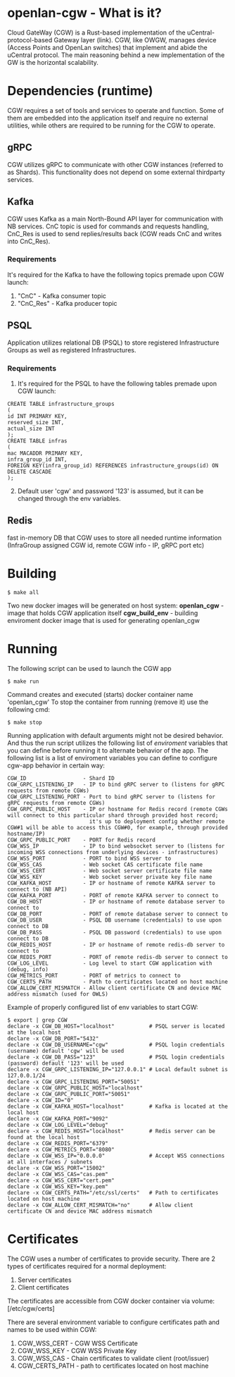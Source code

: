 # openlan-cgw - What is it?
Cloud GateWay (CGW) is a Rust-based implementation of the uCentral-protocol-based Gateway layer (link).
CGW, like OWGW, manages device (Access Points and OpenLan switches) that implement and abide the uCentral protocol.
The main reasoning behind a new implementation of the GW is the horizontal scalability.
# Dependencies (runtime)
CGW requires a set of tools and services to operate and function. Some of them are embedded into the application itself and require no external utilities,
while others are required to be running for the CGW to operate.
## gRPC
CGW utilizes gRPC to communicate with other CGW instances (referred to as Shards). This functionality does not depend on some external thirdparty services.
## Kafka
CGW uses Kafka as a main North-Bound API layer for communication with NB services. CnC topic is used for commands and requests handling, CnC_Res is used to send replies/results back (CGW reads CnC and writes into CnC_Res).
### Requirements
It's required for the Kafka to have the following topics premade upon CGW launch:
1. "CnC"     - Kafka consumer topic
2. "CnC_Res" - Kafka producer topic
## PSQL
Application utilizes relational DB (PSQL) to store registered Infrastructure Groups as well as registered Infrastructures.
### Requirements
1. It's required for the PSQL to have the following tables premade upon CGW launch:
```
CREATE TABLE infrastructure_groups
(
id INT PRIMARY KEY,
reserved_size INT,
actual_size INT
);
CREATE TABLE infras
(
mac MACADDR PRIMARY KEY,
infra_group_id INT,
FOREIGN KEY(infra_group_id) REFERENCES infrastructure_groups(id) ON DELETE CASCADE
);
```
2. Default user 'cgw' and password '123' is assumed, but it can be changed through the env variables.
## Redis
fast in-memory DB that CGW uses to store all needed runtime information (InfraGroup assigned CGW id, remote CGW info - IP, gRPC port etc)
# Building
```console
$ make all
```
Two new docker images will be generated on host system:
**openlan_cgw** - image that holds CGW application itself
**cgw_build_env** - building enviroment docker image that is used for generating openlan_cgw
# Running
The following script can be used to launch the CGW app
```console
$ make run
```
Command creates and executed (starts) docker container name 'openlan_cgw'
To stop the container from running (remove it) use the following cmd:
```console
$ make stop
```
Running application with default arguments might not be desired behavior.
And thus the run script utilizes the following list of *enviroment* variables that you can define before running it to alternate behavior of the app.
The following list is a list of enviroment variables you can define to configure cgw-app behavior in certain way:
```
CGW_ID                  - Shard ID
CGW_GRPC_LISTENING_IP   - IP to bind gRPC server to (listens for gRPC requests from remote CGWs)
CGW_GRPC_LISTENING_PORT - Port to bind gRPC server to (listens for gRPC requests from remote CGWs)
CGW_GRPC_PUBLIC_HOST    - IP or hostname for Redis record (remote CGWs will connect to this particular shard through provided host record;
                          it's up to deployment config whether remote CGW#1 will be able to access this CGW#0, for example, through provided hostname/IP)
CGW_GRPC_PUBLIC_PORT    - PORT for Redis record
CGW_WSS_IP              - IP to bind websocket server to (listens for incoming WSS connections from underlying devices - infrastructures)
CGW_WSS_PORT            - PORT to bind WSS server to
CGW_WSS_CAS             - Web socket CAS certificate file name
CGW_WSS_CERT            - Web socket server certificate file name
CGW_WSS_KEY             - Web socket server private key file name
CGW_KAFKA_HOST          - IP or hostname of remote KAFKA server to connect to (NB API)
CGW_KAFKA_PORT          - PORT of remote KAFKA server to connect to
CGW_DB_HOST             - IP or hostname of remote database server to connect to
CGW_DB_PORT             - PORT of remote database server to connect to
CGW_DB_USER             - PSQL DB username (credentials) to use upon connect to DB
CGW_DB_PASS             - PSQL DB password (credentials) to use upon connect to DB
CGW_REDIS_HOST          - IP or hostname of remote redis-db server to connect to
CGW_REDIS_PORT          - PORT of remote redis-db server to connect to
CGW_LOG_LEVEL           - Log level to start CGW application with (debug, info)
CGW_METRICS_PORT        - PORT of metrics to connect to
CGW_CERTS_PATH          - Path to certificates located on host machine
CGW_ALLOW_CERT_MISMATCH - Allow client certificate CN and device MAC address mismatch (used for OWLS)
```

Example of properly configured list of env variables to start CGW:
```console
$ export | grep CGW
declare -x CGW_DB_HOST="localhost"           # PSQL server is located at the local host
declare -x CGW_DB_PORT="5432"
declare -x CGW_DB_USERNAME="cgw"             # PSQL login credentials (username) default 'cgw' will be used
declare -x CGW_DB_PASS="123"                 # PSQL login credentials (password) default '123' will be used
declare -x CGW_GRPC_LISTENING_IP="127.0.0.1" # Local default subnet is 127.0.0.1/24
declare -x CGW_GRPC_LISTENING_PORT="50051"
declare -x CGW_GRPC_PUBLIC_HOST="localhost"
declare -x CGW_GRPC_PUBLIC_PORT="50051"
declare -x CGW_ID="0"
declare -x CGW_KAFKA_HOST="localhost"        # Kafka is located at the local host
declare -x CGW_KAFKA_PORT="9092"
declare -x CGW_LOG_LEVEL="debug"
declare -x CGW_REDIS_HOST="localhost"        # Redis server can be found at the local host
declare -x CGW_REDIS_PORT="6379"
declare -x CGW_METRICS_PORT="8080"
declare -x CGW_WSS_IP="0.0.0.0"              # Accept WSS connections at all interfaces / subnets
declare -x CGW_WSS_PORT="15002"
declare -x CGW_WSS_CAS="cas.pem"
declare -x CGW_WSS_CERT="cert.pem"
declare -x CGW_WSS_KEY="key.pem"
declare -x CGW_CERTS_PATH="/etc/ssl/certs"   # Path to certificates located on host machine
declare -x CGW_ALLOW_CERT_MISMATCH="no"      # Allow client certificate CN and device MAC address mismatch
```
# Certificates
The CGW uses a number of certificates to provide security.
There are 2 types of certificates required for a normal deployment:
1. Server certificates
2. Client certificates

The certificates are accessible from CGW docker container via volume: [/etc/cgw/certs]

There are several environment variable to configure certificates path and names to be used within CGW:
1. CGW_WSS_CERT - CGW WSS Certificate
2. CGW_WSS_KEY - CGW WSS Private Key
3. CGW_WSS_CAS - Chain certificates to validate client (root/issuer)
4. CGW_CERTS_PATH - path to certificates located on host machine
